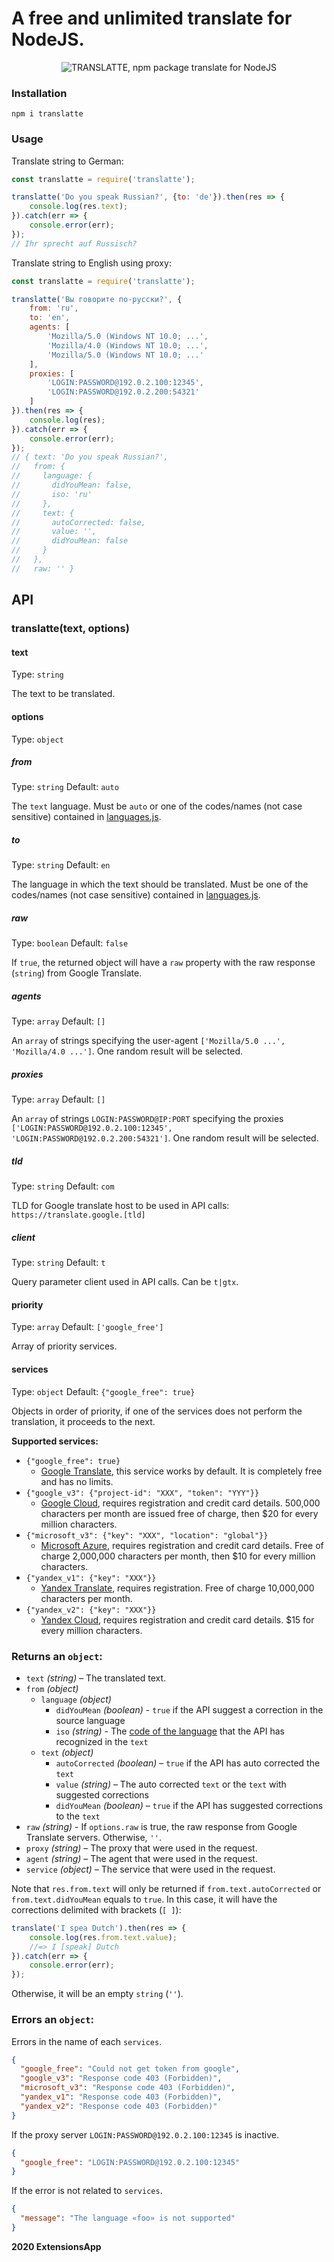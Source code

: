 # A free and unlimited translate for NodeJS.

<p align="center"><img src="https://raw.githubusercontent.com/extensionsapp/translatte/master/translatte_md.png" alt="TRANSLATTE, npm package translate for NodeJS" title="TRANSLATTE, npm package translate for NodeJS"></p>

### Installation
```
npm i translatte
```

### Usage

Translate string to German:

```javascript
const translatte = require('translatte');

translatte('Do you speak Russian?', {to: 'de'}).then(res => {
    console.log(res.text);
}).catch(err => {
    console.error(err);
});
// Ihr sprecht auf Russisch?
```

Translate string to English using proxy:

```javascript
const translatte = require('translatte');

translatte('Вы говорите по-русски?', {
    from: 'ru',
    to: 'en',
    agents: [
        'Mozilla/5.0 (Windows NT 10.0; ...',
        'Mozilla/4.0 (Windows NT 10.0; ...',
        'Mozilla/5.0 (Windows NT 10.0; ...'
    ],
    proxies: [
        'LOGIN:PASSWORD@192.0.2.100:12345',
        'LOGIN:PASSWORD@192.0.2.200:54321'
    ]
}).then(res => {
    console.log(res);
}).catch(err => {
    console.error(err);
});
// { text: 'Do you speak Russian?',
//   from: {
//     language: {
//       didYouMean: false,
//       iso: 'ru'
//     },
//     text: {
//       autoCorrected: false,
//       value: '',
//       didYouMean: false
//     }
//   },
//   raw: '' }
```

## API

### translatte(text, options)

#### text

Type: `string`

The text to be translated.

#### options

Type: `object`

##### from

Type: `string` Default: `auto`

The `text` language. Must be `auto` or one of the codes/names (not case sensitive) contained in [languages.js](https://github.com/extensionsapp/translatte/blob/master/languages.js).

##### to

Type: `string` Default: `en`

The language in which the text should be translated. Must be one of the codes/names (not case sensitive) contained in [languages.js](https://github.com/extensionsapp/translatte/blob/master/languages.js).

##### raw

Type: `boolean` Default: `false`

If `true`, the returned object will have a `raw` property with the raw response (`string`) from Google Translate.

##### agents

Type: `array` Default: `[]`

An `array` of strings specifying the user-agent `['Mozilla/5.0 ...', 'Mozilla/4.0 ...']`. One random result will be selected.

##### proxies

Type: `array` Default: `[]`

An `array` of strings `LOGIN:PASSWORD@IP:PORT` specifying the proxies `['LOGIN:PASSWORD@192.0.2.100:12345', 'LOGIN:PASSWORD@192.0.2.200:54321']`. One random result will be selected.

##### tld

Type: `string` Default: `com`

TLD for Google translate host to be used in API calls: `https://translate.google.[tld]`

##### client

Type: `string` Default: `t`

Query parameter client used in API calls. Can be `t|gtx`.

#### priority

Type: `array` Default: `['google_free']`

Array of priority services.

#### services

Type: `object` Default: `{"google_free": true}`

Objects in order of priority, if one of the services does not perform the translation, it proceeds to the next.

**Supported services:**
- `{"google_free": true}`
  - <a href="https://translate.google.com/" target="_blank">Google Translate</a>, this service works by default. It is completely free and has no limits.
- `{"google_v3": {"project-id": "XXX", "token": "YYY"}}`
  - <a href="https://cloud.google.com/translate/docs/quickstart-client-libraries-v3" target="_blank">Google Cloud</a>, requires registration and credit card details. 500,000 characters per month are issued free of charge, then $20 for every million characters.
- `{"microsoft_v3": {"key": "XXX", "location": "global"}}`
  - <a href="https://azure.microsoft.com/en-us/pricing/details/cognitive-services/translator-text-api/" target="_blank">Microsoft Azure</a>, requires registration and credit card details. Free of charge 2,000,000 characters per month, then $10 for every million characters.
- `{"yandex_v1": {"key": "XXX"}}`
  - <a href="https://translate.yandex.ru/developers/keys" target="_blank">Yandex Translate</a>, requires registration. Free of charge 10,000,000 characters per month.
- `{"yandex_v2": {"key": "XXX"}}`
  - <a href="https://cloud.yandex.ru/docs/translate/" target="_blank">Yandex Cloud</a>, requires registration and credit card details. $15 for every million characters.

### Returns an `object`:

- `text` *(string)* – The translated text.
- `from` *(object)*
  - `language` *(object)*
    - `didYouMean` *(boolean)* - `true` if the API suggest a correction in the source language
    - `iso` *(string)* - The [code of the language](https://github.com/extensionsapp/translatte/blob/master/languages.js) that the API has recognized in the `text`
  - `text` *(object)*
    - `autoCorrected` *(boolean)* – `true` if the API has auto corrected the `text`
    - `value` *(string)* – The auto corrected `text` or the `text` with suggested corrections
    - `didYouMean` *(boolean)* – `true` if the API has suggested corrections to the `text`
- `raw` *(string)* - If `options.raw` is true, the raw response from Google Translate servers. Otherwise, `''`.
- `proxy` *(string)* – The proxy that were used in the request.
- `agent` *(string)* – The agent that were used in the request.
- `service` *(object)* – The service that were used in the request.

Note that `res.from.text` will only be returned if `from.text.autoCorrected` or `from.text.didYouMean` equals to `true`. In this case, it will have the corrections delimited with brackets (`[ ]`):

``` js
translate('I spea Dutch').then(res => {
    console.log(res.from.text.value);
    //=> I [speak] Dutch
}).catch(err => {
    console.error(err);
});
```
Otherwise, it will be an empty `string` (`''`).

### Errors an `object`:

Errors in the name of each `services`.

```json
{
  "google_free": "Could not get token from google",
  "google_v3": "Response code 403 (Forbidden)",
  "microsoft_v3": "Response code 403 (Forbidden)",
  "yandex_v1": "Response code 403 (Forbidden)",
  "yandex_v2": "Response code 403 (Forbidden)"
}
```

If the proxy server `LOGIN:PASSWORD@192.0.2.100:12345` is inactive.

```json
{
  "google_free": "LOGIN:PASSWORD@192.0.2.100:12345"
}
```

If the error is not related to `services`.

```json
{
  "message": "The language «foo» is not supported"
}
```

**2020 ExtensionsApp**
